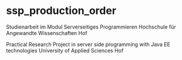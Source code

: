 # ssp_production_order
Studienarbeit im Modul Serverseitiges Programmieren
Hochschule für Angewandte Wissenschaften Hof

Practical Research Project in server side programming with Java EE technologies
University of Applied Sciences Hof
